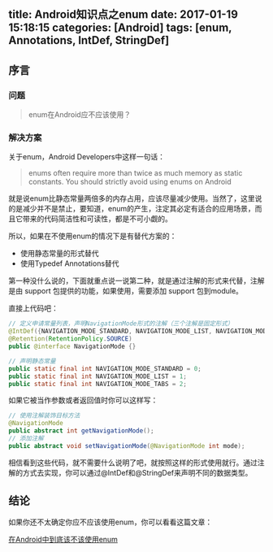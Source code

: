 title: Android知识点之enum
date: 2017-01-19 15:18:15
categories: [Android]
tags: [enum, Annotations, IntDef, StringDef]
---

## 序言

### 问题

> enum在Android应不应该使用？

### 解决方案

关于enum，Android Developers中这样一句话：

>  enums often require more than twice as much memory as static constants. You should strictly avoid using enums on Android

就是说enum比静态常量两倍多的内存占用，应该尽量减少使用。当然了，这里说的是减少并不是禁止，要知道，enum的产生，注定其必定有适合的应用场景，而且它带来的代码简洁性和可读性，都是不可小觑的。

所以，如果在不使用enum的情况下是有替代方案的：

- 使用静态常量的形式替代
- 使用Typedef Annotations替代

第一种没什么说的，下面就重点说一说第二种，就是通过注解的形式来代替，注解是由 support 包提供的功能，如果使用，需要添加 support 包到module。

直接上代码吧：

``` java
// 定义申请常量列表，声明NavigationMode形式的注解（三个注解是固定形式）
@IntDef({NAVIGATION_MODE_STANDARD, NAVIGATION_MODE_LIST, NAVIGATION_MODE_TABS})
@Retention(RetentionPolicy.SOURCE)
public @interface NavigationMode {}

// 声明静态常量
public static final int NAVIGATION_MODE_STANDARD = 0;
public static final int NAVIGATION_MODE_LIST = 1;
public static final int NAVIGATION_MODE_TABS = 2;
```

如果它被当作参数或者返回值时你可以这样写：

``` java
// 使用注解装饰目标方法
@NavigationMode
public abstract int getNavigationMode();
// 添加注解
public abstract void setNavigationMode(@NavigationMode int mode);
```

相信看到这些代码，就不需要什么说明了吧，就按照这样的形式使用就行。通过注解的方式去实现，你可以通过@IntDef和@StringDef来声明不同的数据类型。

## 结论

如果你还不太确定你应不应该使用enum，你可以看看这篇文章：

[在Android中到底该不该使用enum](http://stackoverflow.com/questions/29183904/should-i-strictly-avoid-using-enums-on-android)

